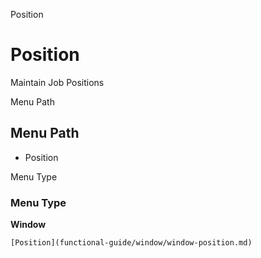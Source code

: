 
Position
# Position


Maintain Job Positions

Menu Path
## Menu Path



- Position

Menu Type
### Menu Type

**Window**


```
[Position](functional-guide/window/window-position.md)
```